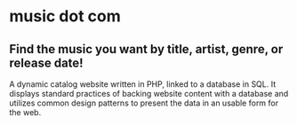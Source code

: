# music dot com 
## Find the music you want by title, artist, genre, or release date! 

A dynamic catalog website written in PHP, linked to a database in SQL. It displays standard practices of backing website content with a database and utilizes common design patterns to present the data in an usable form for the web.

